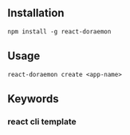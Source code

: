 ## Installation
```
npm install -g react-doraemon
```

## Usage
```
react-doraemon create <app-name>
```

## Keywords

### react cli template

